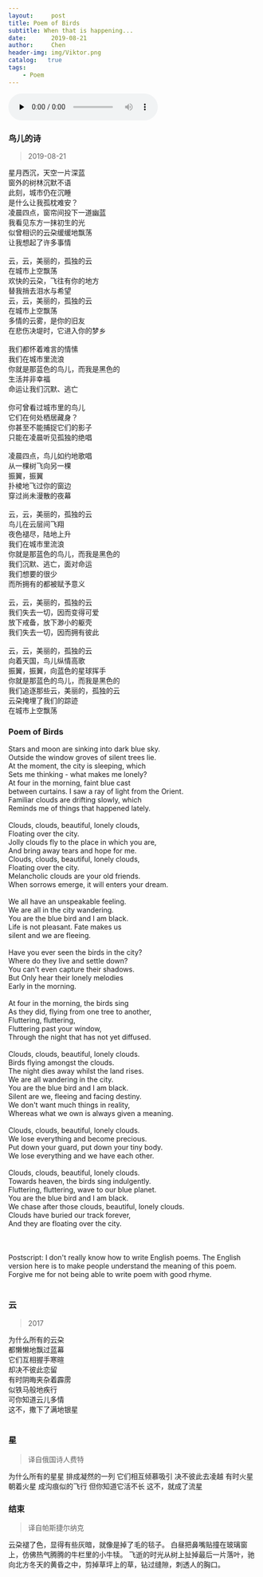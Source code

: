 ```yaml
---
layout:     post
title: Poem of Birds
subtitle: When that is happening...
date:       2019-08-21
author:     Chen
header-img: img/Viktor.png
catalog:   true
tags:
    - Poem
---
```


<audio id="audio" controls="" preload="none">
      <source id="mp3" src="https://w20chen.github.io/music/walking_at_night.mp3">
</audio>


### 鸟儿的诗 
<blockquote>2019-08-21</blockquote>     
星月西沉，天空一片深蓝<br/>
窗外的树林沉默不语<br/>
此刻，城市仍在沉睡<br/>
是什么让我孤枕难安？<br/>
凌晨四点，窗帘间投下一道幽蓝<br/>
我看见东方一抹初生的光<br/>
似曾相识的云朶缓缓地飘荡<br/>
让我想起了许多事情<br/>
<br/>
云，云，美丽的，孤独的云<br/>
在城市上空飘荡<br/>
欢快的云朶，飞往有你的地方<br/>
替我捎去泪水与希望<br/>
云，云，美丽的，孤独的云<br/>
在城市上空飘荡<br/>
多情的云雾，是你的旧友<br/>
在悲伤决堤时，它进入你的梦乡<br/>
<br/>
我们都怀着难言的情愫<br/>
我们在城市里流浪<br/>
你就是那蓝色的鸟儿，而我是黑色的<br/>
生活并非幸福<br/>
命运让我们沉默、逃亡<br/>
<br/>
你可曾看过城市里的鸟儿<br/>
它们在何处栖居藏身？<br/>
你甚至不能捕捉它们的影子<br/>
只能在凌晨听见孤独的绝唱<br/>
<br/>
凌晨四点，鸟儿如约地歌唱<br/>
从一棵树飞向另一棵<br/>
振翼，振翼<br/>
扑棱地飞过你的窗边<br/>
穿过尚未漫散的夜幕<br/>
<br/>
云，云，美丽的，孤独的云<br/>
鸟儿在云层间飞翔<br/>
夜色褪尽，陆地上升<br/>
我们在城市里流浪<br/>
你就是那蓝色的鸟儿，而我是黑色的<br/>
我们沉默、逃亡，面对命运<br/>
我们想要的很少<br/>
而所拥有的都被赋予意义<br/>
<br/>
云，云，美丽的，孤独的云<br/>
我们失去一切，因而变得可爱<br/>
放下戒备，放下渺小的躯壳<br/>
我们失去一切，因而拥有彼此<br/>
<br/>
云，云，美丽的，孤独的云<br/>
向着天国，鸟儿纵情高歌<br/>
振翼，振翼，向蓝色的星球挥手<br/>
你就是那蓝色的鸟儿，而我是黑色的<br/>
我们追逐那些云，美丽的，孤独的云<br/>
云朶掩埋了我们的踪迹<br/>
在城市上空飘荡<br/>

### Poem of Birds

Stars and moon are sinking into dark blue sky.<br>
Outside the window groves of silent trees lie.<br>
At the moment, the city is sleeping, which <br>
Sets me thinking - what makes me lonely?<br>
At four in the morning, faint blue cast <br>
between curtains. I saw a ray of light from the Orient.<br>
Familiar clouds are drifting slowly, which<br>
Reminds me of things that happened lately.<br>
<br>
Clouds, clouds, beautiful, lonely clouds,<br>
Floating over the city.<br>
Jolly clouds fly to the place in which you are, <br>
And bring away tears and hope for me.<br>
Clouds, clouds, beautiful, lonely clouds,<br>
Floating over the city.<br>
Melancholic clouds are your old friends.<br>
When sorrows emerge, it will enters your dream.<br>
<br>
We all have an unspeakable feeling.<br>
We are all in the city wandering.<br>
You are the blue bird and I am black.<br>
Life is not pleasant. Fate makes us <br>
silent and we are fleeing.<br>
<br>
Have you ever seen the birds in the city?<br>
Where do they live and settle down?<br>
You can't even capture their shadows.<br>
But Only hear their lonely melodies <br>
Early in the morning.<br>
<br>
At four in the morning, the birds sing <br>
As they did, flying from one tree to another,<br>
Fluttering, fluttering,<br>
Fluttering past your window,<br>
Through the night that has not yet diffused.<br>
<br>
Clouds, clouds, beautiful, lonely clouds.<br>
Birds flying amongst the clouds.<br>
The night dies away whilst the land rises.<br>
We are all wandering in the city.<br>
You are the blue bird and I am black.<br>
Silent are we, fleeing and facing destiny.<br>
We don't want much things in reality,<br>
Whereas what we own is always given a meaning.<br>
<br>
Clouds, clouds, beautiful, lonely clouds.<br>
We lose everything and become precious.<br>
Put down your guard, put down your tiny body.<br>
We lose everything and we have each other.<br>
<br>
Clouds, clouds, beautiful, lonely clouds.<br>
Towards heaven, the birds sing indulgently.<br>
Fluttering, fluttering, wave to our blue planet.<br>
You are the blue bird and I am black.<br>
We chase after those clouds, beautiful, lonely clouds.<br>
Clouds have buried our track forever,<br>
And they are floating over the city.<br>
<br>
<br>
<br>
Postscript: I don't really know how to write English poems. The English version here is to make people understand the meaning of this poem. Forgive me for not being able to write poem with good rhyme. <br>
<br>
### 云
<blockquote>2017</blockquote>
为什么所有的云朶<br>
都懒懒地飘过蓝幕<br>
它们互相握手寒暄<br>
却决不彼此恋留<br>
有时阴晦夹杂着霹雳<br>
似铁马般地疾行<br>
可你知道云儿多情<br>
这不，撒下了满地银星<br>
<br>

### 星
<blockquote>译自俄国诗人费特</blockquote>
为什么所有的星星    
排成凝然的一列    
它们相互倾慕吸引    
决不彼此去凌越    
有时火星朝着火星    
成沟痕似的飞行    
但你知道它活不长    
这不，就成了流星    

### 结束
<blockquote>译自帕斯捷尔纳克</blockquote>
云朶褪了色，显得有些灰暗，就像是掉了毛的毯子。     
白昼把鼻嘴贴撞在玻璃窗上，仿佛热气腾腾的牛栏里的小牛犊。        
飞逝的时光从树上扯掉最后一片落叶，驰向北方冬天的黄昏之中，剪掉草坪上的草，钻过缝隙，刺透人的胸口。      
